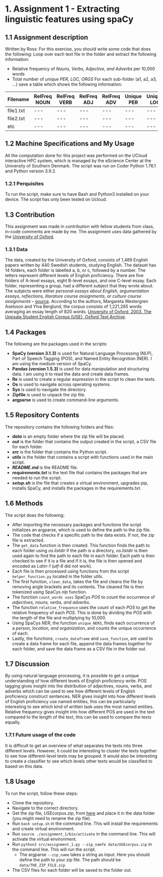 # 1. Assignment 1 - Extracting linguistic features using spaCy
## 1.1 Assignment description

Written by Ross: 
For this exercise, you should write some code that does the following: Loop over each text file in the folder and extract the following information:
- Relative frequency of _Nouns, Verbs, Adjective, and Adverbs_ per 10,000 words
- Total number of _unique PER, LOC, ORGS_
For each sub-folder (a1, a2, a3, ...) save a table which shows the following information:

|Filename|RelFreq NOUN|RelFreq VERB|RelFreq ADJ|RelFreq ADV|Unique PER|Unique LOC|Unique ORG|
|---|---|---|---|---|---|---|---|
|file1.txt|---|---|---|---|---|---|---|
|file2.txt|---|---|---|---|---|---|---|
|etc|---|---|---|---|---|---|---|
## 1.2 Machine Specifications and My Usage

All the computation done for this project was performed on the UCloud interactive HPC system, which is managed by the eScience Center at the University of Southern Denmark. The script was run on Coder Python 1.76.1 and Python version 3.9.2.
### 1.2.1 Perquisites

To run the script, make sure to have Bash and Python3 installed on your device. The script has only been tested on Ucloud.
## 1.3 Contribution

This assignment was made in contribution with fellow students from class, in-code comments are made by me. The assignment uses data gathered by the [University of Oxford](https://ota.bodleian.ox.ac.uk/repository/xmlui/handle/20.500.12024/2457).
### 1.3.1 Data

The data, created by the University of Oxford, consists of 1,489 English papers written by 440 Swedish students, studying English. The dataset has 14 folders, each folder is labelled a, b, or c, followed by a number. The letters represent different levels of English proficiency. There are five folders of A-level essays, eight B-level essays, and one C-level essay. Each folder, representing a group, had a different subject that they wrote about. The subjects were either _personal essays about English, argumentation essays, reflections, literature course assignments, or culture course assignments_ – [source](http://icame.uib.no/ij24/use.pdf). 
According to the authors, Margareta Westergren Axelsson and Ylva Berglund, the corpus consists of 1,221,265 words averaging an essay length of 820 words. [University of Oxford, 2003, The Uppsala Student English Corpus (USE), Oxford Text Archive](https://ota.bodleian.ox.ac.uk/repository/xmlui/handle/20.500.12024/2457).
## 1.4 Packages

The following are the packages used in the scripts:
- **SpaCy (version 3.1.3)** is used for Natural Language Processing (NLP), Part of Speech Tagging (POS), and Named Entity Recognition (NER). I am using the medium version of SpaCy.
- **Pandas (version 1.5.3)** is used for data manipulation and structuring data. I am using it to read the data and create data frames.
- **Re** is used to create a regular expression in the script to clean the texts.
- **Os** is used to navigate across operating systems.
- **Sys** is used to navigate the directory.
- **Zipfile** is used to unpack the zip file.
- **argparse** is used to create command-line arguments.
## 1.5 Repository Contents

The repository contains the following folders and files:
- ***data*** is an empty folder where the zip file will be placed.
- ***out*** is the folder that contains the output created in the script, a CSV file for each folder.
- ***src*** is the folder that contains the Python script.
- ***utils*** is the folder that contains a script with functions used in the main script.
- ***README.md*** is the README file.
- ***requirements.txt*** is the text file that contains the packages that are needed to run the script.
- ***setup.sh*** is the file that creates a virtual environment, upgrades pip, installs SpaCy, and installs the packages in the requirements.txt.
## 1.6 Methods 

The script does the following:
-	After importing the necessary packages and functions the script initializes an argparse, which is used to define the path to the zip file.
-	The code that checks if a specific path to the data exists. If not, the zip file is extracted. 
-	The ``get_data`` function is then created. This function finds the path to each folder using _os.listdir_ if the path is a directory, _os.listdir_ is then used again to find the path to each file in each folder. Each path is then checked to see if it is a file and if it is, the file is then opened and encoded as _Latin-1_ (_utf-8_ did not work). 
-	Each file is then processed using functions from the script ``helper_function.py`` located in the folder _utils_. 
-	The first function, ``clean_data``, takes the file and cleans the file by removing angle brackets and its contents. The cleaned file is then tokenized using SpaCys _nlp_ function.
-	The function ``count_words uses`` SpaCys _POS_ to count the occurrence of _adjectives, nouns, verbs, and adverbs_. 
-	The function ``relative_frequence`` uses the count of each _POS_ to get the relative frequency of each _POS_. This is done by dividing the _POS_ with the length of the file and multiplying by 10,000. 
-	Using SpaCys _NER_, the function ``unique_NERS``, finds each occurrence of a _person, location, and organization_, and counts the unique occurrence of each. 
-	Lastly, the functions, ``create_dataframe`` and ``save_function``, are used to create a data frame for each file, append the data frames together for each folder, and save the data frame as a CSV file in the folder _out_.
## 1.7 Discussion
By using natural language processing, it is possible to get a unique understanding of how different levels of English proficiency write. POS tagging gives insight into the distribution of adjectives, nouns, verbs, and adverbs which can be used to see how different levels of English proficiency construct sentences. NER gives insight into how different levels of English proficiency use named entities, this can be particularly interesting to see which kind of written task uses the most named entities. Relative frequency gives insight into how different POS are used in the text compared to the length of the text, this can be used to compare the texts equally.
### 1.7.1 Future usage of the code
It is difficult to get an overview of what separates the texts into three different levels. However, it could be interesting to cluster the texts together to see how different-level texts may be grouped. It would also be interesting to create a classifier to see which levels other texts would be classified to based on this data.
## 1.8 Usage
To run the script, follow these steps:
- Clone the repository.
- Navigate to the correct directory.
- Get the zip file, _USEcorpus.zip_, from [here](https://ota.bodleian.ox.ac.uk/repository/xmlui/handle/20.500.12024/2457) and place it in the data folder (you might need to rename the zip file).
- Run ``bash setup.sh`` in the command line. This will install the requirements and create virtual environment.
- Run ``source ./assignment_1/bin/activate`` in the command line. This will activate the virtual environment.
- Run ``python3 src/assignment_1.py --zip_namfe data/USEcorpus.zip`` in the command line. This will run the script.
    - The argparse ``--zip_name`` takes a string as input. Here you should define the path to your zip file. The path should be ``data/THE_ZIP_FILE.zip``
- The CSV files for each folder will be saved to the folder out.
